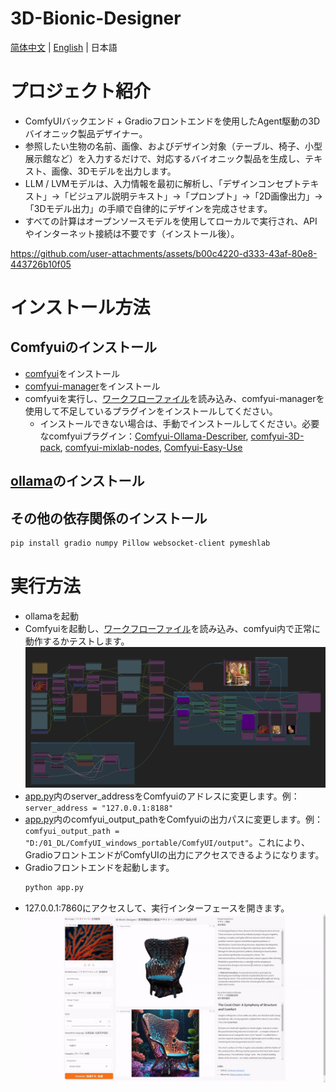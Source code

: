 # 3D-Bionic-Designer

[简体中文](./README_CN.md) | [English](./README.md) | 日本語

# プロジェクト紹介
- ComfyUIバックエンド + Gradioフロントエンドを使用したAgent駆動の3Dバイオニック製品デザイナー。
- 参照したい生物の名前、画像、およびデザイン対象（テーブル、椅子、小型展示館など）を入力するだけで、対応するバイオニック製品を生成し、テキスト、画像、3Dモデルを出力します。
- LLM / LVMモデルは、入力情報を最初に解析し、「デザインコンセプトテキスト」→「ビジュアル説明テキスト」→「プロンプト」→「2D画像出力」→「3Dモデル出力」の手順で自律的にデザインを完成させます。
- すべての計算はオープンソースモデルを使用してローカルで実行され、APIやインターネット接続は不要です（インストール後）。

https://github.com/user-attachments/assets/b00c4220-d333-43af-80e8-443726b10f05


# インストール方法
## Comfyuiのインストール
- [comfyui](https://github.com/comfyanonymous/ComfyUI?tab=readme-ov-file#installing)をインストール
- [comfyui-manager](https://github.com/ltdrdata/ComfyUI-Manager?tab=readme-ov-file)をインストール
- comfyuiを実行し、[ワークフローファイル](./3D-Bionic-Product-Designer-V10.json)を読み込み、comfyui-managerを使用して不足しているプラグインをインストールしてください。
    - インストールできない場合は、手動でインストールしてください。必要なcomfyuiプラグイン：[Comfyui-Ollama-Describer](https://github.com/alisson-anjos/ComfyUI-Ollama-Describer), [comfyui-3D-pack](https://github.com/MrForExample/ComfyUI-3D-Pack), [comfyui-mixlab-nodes](https://github.com/shadowcz007/comfyui-mixlab-nodes), [Comfyui-Easy-Use](https://github.com/yolain/ComfyUI-Easy-Use)

## [ollama](https://ollama.com/)のインストール

## その他の依存関係のインストール

```bash
pip install gradio numpy Pillow websocket-client pymeshlab
```

# 実行方法
- ollamaを起動
- Comfyuiを起動し、[ワークフローファイル](./3D-Bionic-Product-Designer-V10.json)を読み込み、comfyui内で正常に動作するかテストします。
![3D-Bionic-Designer-workflow-preview](./asset/workflow_preview.jpg)
- [app.py](./app.py)内のserver_addressをComfyuiのアドレスに変更します。例：`server_address = "127.0.0.1:8188"`
- [app.py](./app.py)内のcomfyui_output_pathをComfyuiの出力パスに変更します。例：`comfyui_output_path = "D:/01_DL/ComfyUI_windows_portable/ComfyUI/output"`。これにより、GradioフロントエンドがComfyUIの出力にアクセスできるようになります。
- Gradioフロントエンドを起動します。
    ```bash
    python app.py
    ```
- 127.0.0.1:7860にアクセスして、実行インターフェースを開きます。
![3D-Bionic-Designer-UI](./asset/Gradio_UI.jpg) 